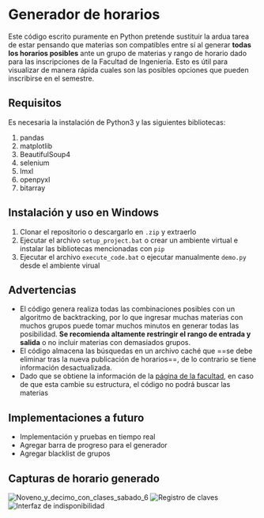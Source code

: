 # Generador de horarios
Este código escrito puramente en Python pretende sustituir la ardua tarea de estar pensando que materias son compatibles entre sí al generar **todas los horarios posibles** ante un grupo de materias y rango de horario dado para las inscripciones de la Facultad de Ingeniería. Esto es útil para visualizar de manera rápida cuales son las posibles opciones que pueden inscribirse en el semestre.

## Requisitos
Es necesaria la instalación de Python3 y las siguientes bibliotecas:
1. pandas
2. matplotlib
3. BeautifulSoup4
4. selenium
5. lmxl
6. openpyxl
7. bitarray   

## Instalación y uso en Windows
1. Clonar el repositorio o descargarlo en `.zip` y extraerlo
2. Ejecutar el archivo `setup_project.bat` o crear un ambiente virtual e instalar las bibliotecas mencionadas con `pip`
3. Ejecutar el archivo  `execute_code.bat` o ejecutar manualmente `demo.py` desde el ambiente virual

## Advertencias
- El código genera realiza todas las combinaciones posibles con un algoritmo de backtracking, por lo que ingresar muchas materias con muchos grupos puede tomar muchos minutos en generar todas las posibilidad. **Se recomienda altamente restringir el rango de entrada y salida** o no incluir materias con demasiados grupos.
- El código almacena las búsquedas en un archivo caché que ==se debe eliminar tras la nueva publicación de horarios==, de lo contrario se tiene información desactualizada.
- Dado que se obtiene la información de la [página de la facultad](https://www.ssa.ingenieria.unam.mx/horarios.html), en caso de que esta cambie su estructura, el código no podrá buscar las materias

## Implementaciones a futuro
   - Implementación y pruebas en tiempo real
   - Agregar barra de progreso para el generador
   - Agregar blacklist de grupos

## Capturas de horario generado
![Noveno_y_decimo_con_clases_sabado_6](https://github.com/user-attachments/assets/8a9036be-ffed-4432-bf57-7137bea8a704)
![Registro de claves](https://github.com/user-attachments/assets/9ba3647a-04f4-4e89-974d-2661bef35fd5)
![Interfaz de indisponibilidad](https://github.com/user-attachments/assets/baa303b0-0a72-422e-ad41-41a31c823b60)



